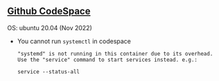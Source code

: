 ## [Github CodeSpace](https://github.com/codespaces/)
OS: ubuntu 20.04 (Nov 2022)


- You cannot run `systemctl` in codespace
  ```
  "systemd" is not running in this container due to its overhead.
  Use the "service" command to start services instead. e.g.: 
  
  service --status-all
  ```
